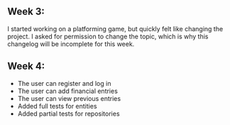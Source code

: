 ## Week 3:
I started working on a platforming game, but quickly felt like changing the project. I asked for permission to change the topic, which is why this changelog will be incomplete for this week.

## Week 4:
- The user can register and log in
- The user can add financial entries
- The user can view previous entries
- Added full tests for entities
- Added partial tests for repositories